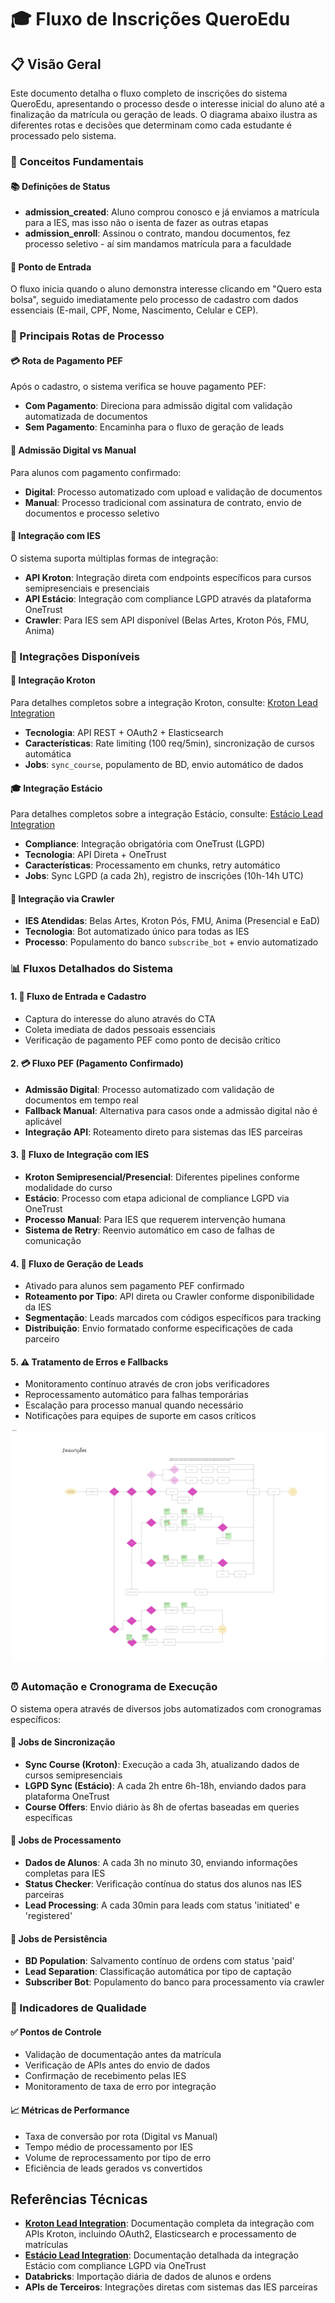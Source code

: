 # 🎓 Fluxo de Inscrições QueroEdu

## 📋 Visão Geral

Este documento detalha o fluxo completo de inscrições do sistema QueroEdu, apresentando o processo desde o interesse inicial do aluno até a finalização da matrícula ou geração de leads. O diagrama abaixo ilustra as diferentes rotas e decisões que determinam como cada estudante é processado pelo sistema.

### 🎯 Conceitos Fundamentais

#### 📚 Definições de Status
- **admission_created**: Aluno comprou conosco e já enviamos a matrícula para a IES, mas isso não o isenta de fazer as outras etapas
- **admission_enroll**: Assinou o contrato, mandou documentos, fez processo seletivo - aí sim mandamos matrícula para a faculdade

#### 🚀 Ponto de Entrada
O fluxo inicia quando o aluno demonstra interesse clicando em "Quero esta bolsa", seguido imediatamente pelo processo de cadastro com dados essenciais (E-mail, CPF, Nome, Nascimento, Celular e CEP).

### 🔄 Principais Rotas de Processo

#### 💳 Rota de Pagamento PEF
Após o cadastro, o sistema verifica se houve pagamento PEF:
- **Com Pagamento**: Direciona para admissão digital com validação automatizada de documentos
- **Sem Pagamento**: Encaminha para o fluxo de geração de leads

#### 🔐 Admissão Digital vs Manual
Para alunos com pagamento confirmado:
- **Digital**: Processo automatizado com upload e validação de documentos
- **Manual**: Processo tradicional com assinatura de contrato, envio de documentos e processo seletivo

#### 🏫 Integração com IES
O sistema suporta múltiplas formas de integração:
- **API Kroton**: Integração direta com endpoints específicos para cursos semipresenciais e presenciais
- **API Estácio**: Integração com compliance LGPD através da plataforma OneTrust
- **Crawler**: Para IES sem API disponível (Belas Artes, Kroton Pós, FMU, Anima)

### 🔧 Integrações Disponíveis

#### 🏫 Integração Kroton 
Para detalhes completos sobre a integração Kroton, consulte: [Kroton Lead Integration](kroton-lead-integration.md)
- **Tecnologia**: API REST + OAuth2 + Elasticsearch
- **Características**: Rate limiting (100 req/5min), sincronização de cursos automática
- **Jobs**: `sync_course`, populamento de BD, envio automático de dados

#### 🎓 Integração Estácio
Para detalhes completos sobre a integração Estácio, consulte: [Estácio Lead Integration](estacio-lead-integration.md)
- **Compliance**: Integração obrigatória com OneTrust (LGPD)
- **Tecnologia**: API Direta + OneTrust
- **Características**: Processamento em chunks, retry automático
- **Jobs**: Sync LGPD (a cada 2h), registro de inscrições (10h-14h UTC)

#### 🤖 Integração via Crawler
- **IES Atendidas**: Belas Artes, Kroton Pós, FMU, Anima (Presencial e EaD)
- **Tecnologia**: Bot automatizado único para todas as IES
- **Processo**: Populamento do banco `subscribe_bot` + envio automatizado

### 📊 Fluxos Detalhados do Sistema

#### 1. **🚀 Fluxo de Entrada e Cadastro**
- Captura do interesse do aluno através do CTA
- Coleta imediata de dados pessoais essenciais
- Verificação de pagamento PEF como ponto de decisão crítico

#### 2. **💳 Fluxo PEF (Pagamento Confirmado)**
- **Admissão Digital**: Processo automatizado com validação de documentos em tempo real
- **Fallback Manual**: Alternativa para casos onde a admissão digital não é aplicável
- **Integração API**: Roteamento direto para sistemas das IES parceiras

#### 3. **🔄 Fluxo de Integração com IES**
- **Kroton Semipresencial/Presencial**: Diferentes pipelines conforme modalidade do curso
- **Estácio**: Processo com etapa adicional de compliance LGPD via OneTrust  
- **Processo Manual**: Para IES que requerem intervenção humana
- **Sistema de Retry**: Reenvio automático em caso de falhas de comunicação

#### 4. **📝 Fluxo de Geração de Leads**
- Ativado para alunos sem pagamento PEF confirmado
- **Roteamento por Tipo**: API direta ou Crawler conforme disponibilidade da IES
- **Segmentação**: Leads marcados com códigos específicos para tracking
- **Distribuição**: Envio formatado conforme especificações de cada parceiro

#### 5. **⚠️ Tratamento de Erros e Fallbacks**
- Monitoramento contínuo através de cron jobs verificadores
- Reprocessamento automático para falhas temporárias
- Escalação para processo manual quando necessário
- Notificações para equipes de suporte em casos críticos

![Fluxo de Inscrições QueroEdu](fluxo-inscricoes.jpg)

### ⏰ Automação e Cronograma de Execução

O sistema opera através de diversos jobs automatizados com cronogramas específicos:

#### 📅 Jobs de Sincronização
- **Sync Course (Kroton)**: Execução a cada 3h, atualizando dados de cursos semipresenciais
- **LGPD Sync (Estácio)**: A cada 2h entre 6h-18h, enviando dados para plataforma OneTrust
- **Course Offers**: Envio diário às 8h de ofertas baseadas em queries específicas

#### 🔄 Jobs de Processamento
- **Dados de Alunos**: A cada 3h no minuto 30, enviando informações completas para IES
- **Status Checker**: Verificação contínua do status dos alunos nas IES parceiras
- **Lead Processing**: A cada 30min para leads com status 'initiated' e 'registered'

#### 💾 Jobs de Persistência
- **BD Population**: Salvamento contínuo de ordens com status 'paid'
- **Lead Separation**: Classificação automática por tipo de captação
- **Subscriber Bot**: Populamento do banco para processamento via crawler

### 🎯 Indicadores de Qualidade

#### ✅ Pontos de Controle
- Validação de documentação antes da matrícula
- Verificação de APIs antes do envio de dados
- Confirmação de recebimento pelas IES
- Monitoramento de taxa de erro por integração

#### 📈 Métricas de Performance  
- Taxa de conversão por rota (Digital vs Manual)
- Tempo médio de processamento por IES
- Volume de reprocessamento por tipo de erro
- Eficiência de leads gerados vs convertidos

## Referências Técnicas

- **[Kroton Lead Integration](kroton-lead-integration.md)**: Documentação completa da integração com APIs Kroton, incluindo OAuth2, Elasticsearch e processamento de matrículas
- **[Estácio Lead Integration](estacio-lead-integration.md)**: Documentação detalhada da integração Estácio com compliance LGPD via OneTrust
- **Databricks**: Importação diária de dados de alunos e ordens
- **APIs de Terceiros**: Integrações diretas com sistemas das IES parceiras